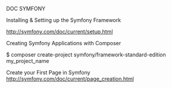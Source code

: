 

DOC  SYMFONY


Installing & Setting up the Symfony Framework

http://symfony.com/doc/current/setup.html



Creating Symfony Applications with Composer

$ composer create-project symfony/framework-standard-edition my_project_name



Create your First Page in Symfony
http://symfony.com/doc/current/page_creation.html
